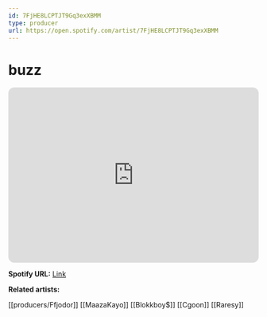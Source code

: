 ```yaml
---
id: 7FjHE8LCPTJT9Gq3exXBMM
type: producer
url: https://open.spotify.com/artist/7FjHE8LCPTJT9Gq3exXBMM
---
```

# buzz

<iframe style="border-radius:12px" src="https://open.spotify.com/embed/artist/7FjHE8LCPTJT9Gq3exXBMM" width="100%" height="352" frameBorder="0" allowfullscreen="" allow="autoplay; clipboard-write; encrypted-media; fullscreen; picture-in-picture" loading="lazy"></iframe>

**Spotify URL:** [Link](https://open.spotify.com/artist/7FjHE8LCPTJT9Gq3exXBMM)

**Related artists:**

[[producers/Ffjodor]]
[[MaazaKayo]]
[[Blokkboy$]]
[[Cgoon]]
[[Raresy]]
